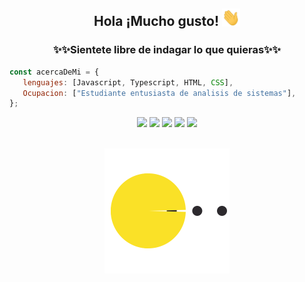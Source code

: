 <p align="center" width="300">
  <h2 align="center" with="200">Hola ¡Mucho gusto!  <img src="https://github.com/SatYu26/SatYu26/blob/master/Assets/Hi.gif" width="29px"></h2>
  <h3 align="center" with="250">✨✨Sientete libre de indagar lo que quieras✨✨</h3>
</p>

```javascript
const acercaDeMi = {
   lenguajes: [Javascript, Typescript, HTML, CSS],
   Ocupacion: ["Estudiante entusiasta de analisis de sistemas"],
};
```
<p align="center">
  <img src = "https://img.shields.io/badge/-HTML5-E34F26?style=flat&logo=html5&logoColor=white"> <img src = "https://img.shields.io/badge/-CSS3-1572B6?style=flat&logo=css3&logoColor=white">
  <img src="https://img.shields.io/badge/-JavaScript-eed718?style=flat&logo=javascript&logoColor=ffffff">
  <img src="http://img.shields.io/badge/-Git-F1502F?style=flat&logo=git&logoColor=FFFFFF">
  <img src="http://img.shields.io/badge/-Github-000000?style=flat&logo=github&logoColor=FFFFFF">
</p>

<div align="center">
	<br>
	<img src="https://raw.githubusercontent.com/Aniket965/Aniket965/master/pacman.svg?sanitize=true" width="200" height="200">
</div>

